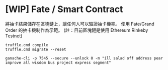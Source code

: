 # [WIP] Fate / Smart Contract
將抽卡結果儲存在區塊鏈上，讓任何人可以驗證抽卡機率。
使用 Fate/Grand Order 的抽卡機制作為示範。
(註：目前區塊鏈是使用 Ethereum Rinkeby Testnet)

```
truffle.cmd compile
truffle.cmd migrate --reset

ganache-cli -p 7545 --secure --unlock 0 -m "ill salad off address pear improve all wisdom bus project express segment"
```
